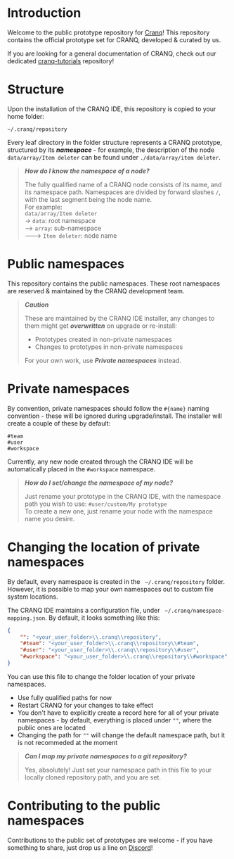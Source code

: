# Introduction

Welcome to the public prototype repository for [Cranq](https://cranq.io)! This repository contains the official prototype set for CRANQ, developed & curated by us.

If you are looking for a general documentation of CRANQ, check out our dedicated [cranq-tutorials](https://github.com/Cranq-io/cranq-tutorials) repository!

# Structure

Upon the installation of the CRANQ IDE, this repository is copied to your home folder:
```
~/.cranq/repository
```
Every leaf directory in the folder structure represents a CRANQ prototype, structured by its ***namespace*** - for example, the description of the node ```data/array/Item deleter``` can be found under ```./data/array/item deleter```.

> **_How do I know the namespace of a node?_**
>
> The fully qualified name of a CRANQ node consists of its name, and its namespace path. Namespaces are divided by forward slashes ```/```, with the last segment being the node name.  
> For example:  
> ```data/array/Item deleter```  
> -> ```data```: root namespace  
> --> ```array```: sub-namespace  
> ---> ```Item deleter```: node name  


# Public namespaces

This repository contains the public namespaces. These root namespaces are reserved & maintained by the CRANQ development team.

> **_Caution_**
>
> These are maintained by the CRANQ IDE installer, any changes to them might get ***overwritten*** on upgrade or re-install:
> - Prototypes created in non-private namespaces
> - Changes to prototypes in non-private namespaces
> 
> For your own work, use ***Private namespaces*** instead.


# Private namespaces

By convention, private namespaces should follow the ```#{name}``` naming convention - these will be ignored during upgrade/install.
The installer will create a couple of these by default:
```
#team
#user
#workspace
```
Currently, any new node created through the CRANQ IDE will be automatically placed in the ```#workspace``` namespace. 

> **_How do I set/change the namespace of my node?_**
>
> Just rename your prototype in the CRANQ IDE, with the namespace path you wish to use:
> ```#user/custom/My prototype```  
> To create a new one, just rename your node with the namespace name you desire.

# Changing the location of private namespaces

By default, every namespace is created in the ``` ~/.cranq/repository``` folder. However, it is possible to map your own namespaces out to custom file system locations.

The CRANQ IDE maintains a configuration file, under ``` ~/.cranq/namespace-mapping.json```. By default, it looks something like this:

```json
{
    "": "<your_user_folder>\\.cranq\\repository",
    "#team": "<your_user_folder>\\.cranq\\repository\\#team",
    "#user": "<your_user_folder>\\.cranq\\repository\\#user",
    "#workspace": "<your_user_folder>\\.cranq\\repository\\#workspace"
}

```
You can use this file to change the folder location of your private namespaces.
- Use fully qualified paths for now
- Restart CRANQ for your changes to take effect
- You don't have to explicitly create a record here for all of your private namespaces - by default, everything is placed under ```""```, where the public ones are located
- Changing the path for ```""``` will change the default namespace path, but it is not recommeded at the moment

> **_Can I map my private namespaces to a git repository?_**
>
> Yes, absolutely! Just set your namespace path in this file to your locally cloned repository path, and you are set.


# Contributing to the public namespaces

Contributions to the public set of prototypes are welcome - if you have something to share, just drop us a line on [Discord](https://discord.gg/UgsjNtZW65)!
